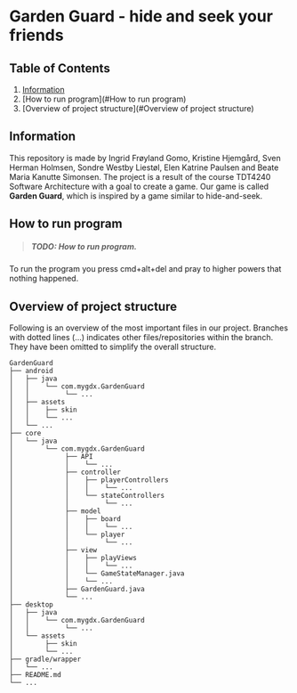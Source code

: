 # Garden Guard - hide and seek your friends

## **Table of Contents**
1. [Information](#Information) 
2. [How to run program](#How to run program)
3. [Overview of project structure](#Overview of project structure)


## Information <a name="Information"></a>
This repository is made by Ingrid Frøyland Gomo, Kristine Hjemgård, Sven Herman Holmsen, 
Sondre Westby Liestøl, Elen Katrine Paulsen and Beate Maria Kanutte Simonsen. 
The project is a result of the course TDT4240 Software Architecture with a goal to create a game.
Our game is called __Garden Guard__, which is inspired by a game similar to hide-and-seek.

## How to run program
> ##### TODO: How to run program.

To run the program you press cmd+alt+del and pray to higher powers that nothing happened.

## Overview of project structure
Following is an overview of the most important files in our project. Branches with dotted lines (...) 
indicates other files/repositories within the branch. They have been omitted to simplify the 
overall structure.

```
GardenGuard
├── android
│   ├── java
│   │    └── com.mygdx.GardenGuard
│   │         └── ...
│   ├── assets
│   │    ├── skin
│   │    └── ...
│   └── ...
├── core
│   └── java
│        └── com.mygdx.GardenGuard
│             ├── API
│             │    └── ...
│             ├── controller
│             │    ├── playerControllers
│             │    │    └── ...
│             │    └── stateControllers
│             │         └── ...
│             ├── model
│             │    ├── board
│             │    │    └── ...
│             │    └── player
│             │         └── ...
│             ├── view
│             │    ├── playViews
│             │    │    └── ...
│             │    └── GameStateManager.java
│             │    └── ... 
│             ├── GardenGuard.java
│             └── ...
├── desktop
│   ├── java
│   │    └── com.mygdx.GardenGuard
│   │         └── ...
│   └── assets
│        ├── skin
│        └── ...
├── gradle/wrapper
│   └── ...
├── README.md
└── ...
```
